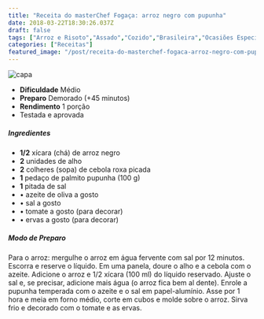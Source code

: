 ```yaml
---
title: "Receita do masterChef Fogaça: arroz negro com pupunha"
date: 2018-03-22T18:30:26.037Z
draft: false
tags: ["Arroz e Risoto","Assado","Cozido","Brasileira","Ocasiões Especiais"]
categories: ["Receitas"]
featured_image: "/post/receita-do-masterchef-fogaca-arroz-negro-com-pupunha.4c25a51e.jpg"
---
```


![capa](/post/receita-do-masterchef-fogaca-arroz-negro-com-pupunha.4c25a51e.jpg)

*   **Dificuldade** Médio
*   **Preparo** Demorado (+45 minutos)
*   **Rendimento** 1 porção
*   Testada e aprovada
    

##### Ingredientes

*   **1/2** xícara (chá) de arroz negro
*   **2** unidades de alho
*   **2** colheres (sopa) de cebola roxa picada
*   **1** pedaço de palmito pupunha (100 g)
*   **1** pitada de sal
*   • azeite de oliva a gosto
*   • sal a gosto
*   • tomate a gosto (para decorar)
*   • ervas a gosto (para decorar)

##### Modo de Preparo

Para o arroz: mergulhe o arroz em água fervente com sal por 12 minutos. Escorra e reserve o líquido. Em uma panela, doure o alho e a cebola com o azeite. Adicione o arroz e 1/2 xícara (100 ml) do líquido reservado. Ajuste o sal e, se precisar, adicione mais água (o arroz fica bem al dente). Enrole a pupunha temperada com o azeite e o sal em papel-alumínio. Asse por 1 hora e meia em forno médio, corte em cubos e molde sobre o arroz. Sirva frio e decorado com o tomate e as ervas.
